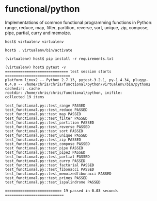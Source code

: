 # functional/python

Implementations of common functional programming functions in Python:
range, reduce, map, filter, partition, reverse, sort, unique, zip, compose,
pipe, partial, curry and memoize.

    host$ virtualenv virtualenv
    
    host$ . virtualenv/bin/activate
    
    (virtualenv) host$ pip install -r requirements.txt
    
    (virtualenv) host$ pytest -v
    ============================= test session starts ==============================
    platform linux2 -- Python 2.7.13, pytest-3.2.1, py-1.4.34, pluggy-0.4.0 -- /home/chris/chris/functional/python/virtualenv/bin/python2
    cachedir: .cache
    rootdir: /home/chris/chris/functional/python, inifile:
    collected 19 items
    
    test_functional.py::test_range PASSED
    test_functional.py::test_reduce PASSED
    test_functional.py::test_map PASSED
    test_functional.py::test_filter PASSED
    test_functional.py::test_partition PASSED
    test_functional.py::test_reverse PASSED
    test_functional.py::test_sort PASSED
    test_functional.py::test_unique PASSED
    test_functional.py::test_zip PASSED
    test_functional.py::test_compose PASSED
    test_functional.py::test_pipe PASSED
    test_functional.py::test_pipe2 PASSED
    test_functional.py::test_partial PASSED
    test_functional.py::test_curry PASSED
    test_functional.py::test_factorial PASSED
    test_functional.py::test_fibonacci PASSED
    test_functional.py::test_memoizedfibonacci PASSED
    test_functional.py::test_primes PASSED
    test_functional.py::test_ispalindrome PASSED
    
    ========================== 19 passed in 0.03 seconds ===========================
